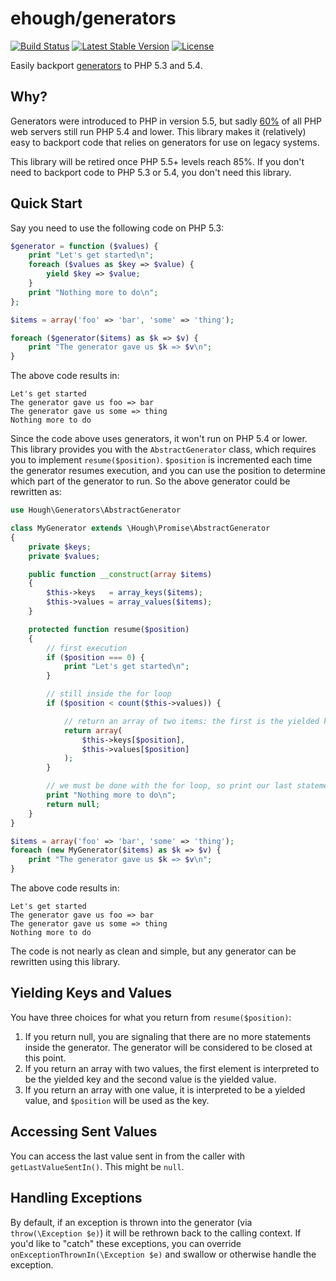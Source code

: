 # ehough/generators

[![Build Status](https://travis-ci.org/ehough/generators.svg?branch=develop)](https://travis-ci.org/ehough/generators)
[![Latest Stable Version](https://poser.pugx.org/ehough/generators/v/stable)](https://packagist.org/packages/ehough/generators)
[![License](https://poser.pugx.org/ehough/generators/license)](https://packagist.org/packages/ehough/generators)


Easily backport [generators](http://php.net/manual/en/language.generators.overview.php) to PHP 5.3 and 5.4.

## Why?

Generators were introduced to PHP in version 5.5, but sadly [60%](https://w3techs.com/technologies/details/pl-php/5/all) of all PHP web servers still run PHP 5.4 and lower. This library makes it (relatively) easy to backport code that relies on generators for use on legacy systems.

This library will be retired once PHP 5.5+ levels reach 85%. If you don't need to backport code to PHP 5.3 or 5.4, you don't need this library.


## Quick Start

Say you need to use the following code on PHP 5.3:

```php
$generator = function ($values) {
    print "Let's get started\n";
    foreach ($values as $key => $value) {
        yield $key => $value;
    }
    print "Nothing more to do\n";
};

$items = array('foo' => 'bar', 'some' => 'thing');

foreach ($generator($items) as $k => $v) {
    print "The generator gave us $k => $v\n";
}
```
The above code results in:
```
Let's get started
The generator gave us foo => bar
The generator gave us some => thing
Nothing more to do
```
Since the code above uses generators, it won't run on PHP 5.4 or lower. This library provides you with the `AbstractGenerator` class, which requires you to implement `resume($position)`.  `$position` is incremented each time the generator resumes execution, and you can use the position to determine which part of the generator to run. So the above generator could be rewritten as:


```php
use Hough\Generators\AbstractGenerator

class MyGenerator extends \Hough\Promise\AbstractGenerator
{
    private $keys;
    private $values;

    public function __construct(array $items)
    {
        $this->keys   = array_keys($items);
        $this->values = array_values($items);
    }

    protected function resume($position)
    {
        // first execution
        if ($position === 0) {
            print "Let's get started\n";
        }

        // still inside the for loop
        if ($position < count($this->values)) {

            // return an array of two items: the first is the yielded key, the second is the yielded value
            return array(
                $this->keys[$position],
                $this->values[$position]
            );
        }

        // we must be done with the for loop, so print our last statement and return null to signal we're done
        print "Nothing more to do\n";
        return null;
    }
}

$items = array('foo' => 'bar', 'some' => 'thing');
foreach (new MyGenerator($items) as $k => $v) {
    print "The generator gave us $k => $v\n";
}
```
The above code results in:
```
Let's get started
The generator gave us foo => bar
The generator gave us some => thing
Nothing more to do
```

The code is not nearly as clean and simple, but any generator can be rewritten using this library.

## Yielding Keys and Values

You have three choices for what you return from `resume($position)`:

 1. If you return null, you are signaling that there are no more statements inside the generator. The generator will be considered to be closed at this point.
 2. If you return an array with two values, the first element is interpreted to be the yielded key and the second value is the yielded value.
 3. If you return an array with one value, it is interpreted to be a yielded value, and `$position` will be used as the key.

## Accessing Sent Values

You can access the last value sent in from the caller with `getLastValueSentIn()`. This might be `null`.

## Handling Exceptions

By default, if an exception is thrown into the generator (via `throw(\Exception $e)`) it will be rethrown back to the calling context. If you'd like to "catch" these exceptions, you can override `onExceptionThrownIn(\Exception $e)` and swallow or otherwise handle the exception.
